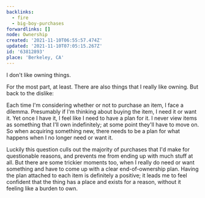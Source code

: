 ```yaml
---
backlinks:
  - fire
  - big-boy-purchases
forwardlinks: []
node: Ownership
created: '2021-11-10T06:55:57.474Z'
updated: '2021-11-10T07:05:15.267Z'
id: '63812893'
place: 'Berkeley, CA'
---
```

I don't like owning things. 

For the most part, at least. There are also things that I really like owning. But back to the dislike:

Each time I'm considering whether or not to purchase an item, I face a dilemma. Presumably if I'm thinking about buying the item, I need it or want it. Yet once I have it, I feel like I need to have a plan for it. I never view items as something that I'll own indefinitely; at some point they'll have to move on. So when acquiring something new, there needs to be a plan for what happens when I no longer need or want it. 

Luckily this question culls out the majority of purchases that I'd make for questionable reasons, and prevents me from ending up with much stuff at all. But there are some trickier moments too, when I really do need or want something and have to come up with a clear end-of-ownership plan. Having the plan attached to each item is definitely a positive; it leads me to feel confident that the thing has a place and exists for a reason, without it feeling like a burden to own. 

